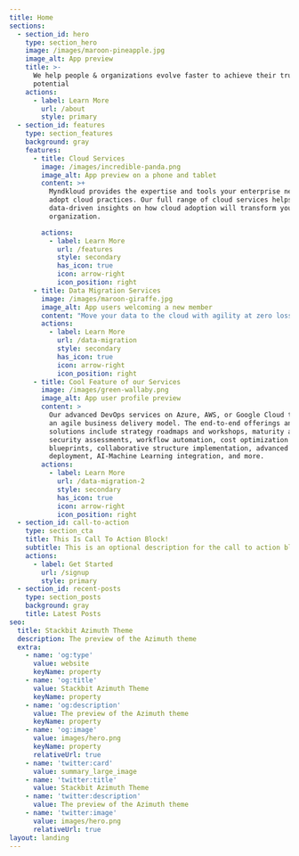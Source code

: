 ```yaml
---
title: Home
sections:
  - section_id: hero
    type: section_hero
    image: /images/maroon-pineapple.jpg
    image_alt: App preview
    title: >-
      We help people & organizations evolve faster to achieve their true
      potential
    actions:
      - label: Learn More
        url: /about
        style: primary
  - section_id: features
    type: section_features
    background: gray
    features:
      - title: Cloud Services
        image: /images/incredible-panda.png
        image_alt: App preview on a phone and tablet
        content: >+
          Myndkloud provides the expertise and tools your enterprise needs to
          adopt cloud practices. Our full range of cloud services helps you gain
          data-driven insights on how cloud adoption will transform your
          organization.

        actions:
          - label: Learn More
            url: /features
            style: secondary
            has_icon: true
            icon: arrow-right
            icon_position: right
      - title: Data Migration Services
        image: /images/maroon-giraffe.jpg
        image_alt: App users welcoming a new member
        content: "Move your data to the cloud with agility at zero loss. Our end-to-end data modernization services including data center migration, database migration & management, and managed analytics with BI. Transform your information security posture and embed automated threat detection, mediation tools backed by\_**24/7/365**\_support.\n"
        actions:
          - label: Learn More
            url: /data-migration
            style: secondary
            has_icon: true
            icon: arrow-right
            icon_position: right
      - title: Cool Feature of our Services
        image: /images/green-wallaby.png
        image_alt: App user profile preview
        content: >
          Our advanced DevOps services on Azure, AWS, or Google Cloud to embrace
          an agile business delivery model. The end-to-end offerings and cloud
          solutions include strategy roadmaps and workshops, maturity and
          security assessments, workflow automation, cost optimization
          blueprints, collaborative structure implementation, advanced tools
          deployment, AI-Machine Learning integration, and more.
        actions:
          - label: Learn More
            url: /data-migration-2
            style: secondary
            has_icon: true
            icon: arrow-right
            icon_position: right
  - section_id: call-to-action
    type: section_cta
    title: This Is Call To Action Block!
    subtitle: This is an optional description for the call to action block.
    actions:
      - label: Get Started
        url: /signup
        style: primary
  - section_id: recent-posts
    type: section_posts
    background: gray
    title: Latest Posts
seo:
  title: Stackbit Azimuth Theme
  description: The preview of the Azimuth theme
  extra:
    - name: 'og:type'
      value: website
      keyName: property
    - name: 'og:title'
      value: Stackbit Azimuth Theme
      keyName: property
    - name: 'og:description'
      value: The preview of the Azimuth theme
      keyName: property
    - name: 'og:image'
      value: images/hero.png
      keyName: property
      relativeUrl: true
    - name: 'twitter:card'
      value: summary_large_image
    - name: 'twitter:title'
      value: Stackbit Azimuth Theme
    - name: 'twitter:description'
      value: The preview of the Azimuth theme
    - name: 'twitter:image'
      value: images/hero.png
      relativeUrl: true
layout: landing
---
```

